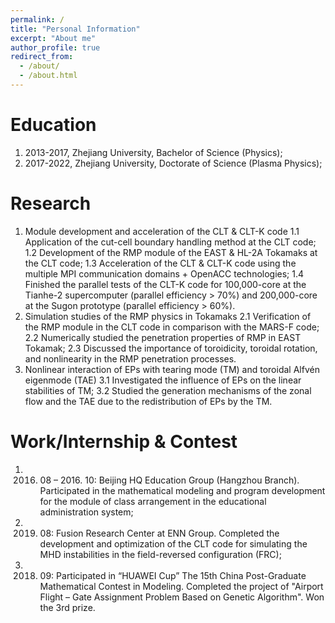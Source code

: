 ```yaml
---
permalink: /
title: "Personal Information"
excerpt: "About me"
author_profile: true
redirect_from: 
  - /about/
  - /about.html
---
```


Education
======
1. 2013-2017, Zhejiang University, Bachelor of Science (Physics);
2. 2017-2022, Zhejiang University, Doctorate of Science (Plasma Physics);

Research
======
1. Module development and acceleration of the CLT & CLT-K code
1.1 Application of the cut-cell boundary handling method at the CLT code;
1.2 Development of the RMP module of the EAST & HL-2A Tokamaks at the CLT code;
1.3 Acceleration of the CLT & CLT-K code using the multiple MPI communication domains + OpenACC technologies;
1.4 Finished the parallel tests of the CLT-K code for 100,000-core at the Tianhe-2 supercomputer (parallel efficiency > 70%) and 200,000-core at the Sugon prototype (parallel efficiency > 60%).
2. Simulation studies of the RMP physics in Tokamaks
2.1 Verification of the RMP module in the CLT code in comparison with the MARS-F code;
2.2 Numerically studied the penetration properties of RMP in EAST Tokamak;
2.3 Discussed the importance of toroidicity, toroidal rotation, and nonlinearity in the RMP penetration processes.
3. Nonlinear interaction of EPs with tearing mode (TM) and toroidal Alfvén eigenmode (TAE)
3.1 Investigated the influence of EPs on the linear stabilities of TM;
3.2 Studied the generation mechanisms of the zonal flow and the TAE due to the redistribution of EPs by the TM.

Work/Internship & Contest 
======
1. 2016. 08 – 2016. 10: Beijing HQ Education Group (Hangzhou Branch). Participated in the mathematical modeling and program development for the module of class arrangement in the educational administration system;
2. 2019. 08: Fusion Research Center at ENN Group. Completed the development and optimization of the CLT code for simulating the MHD instabilities in the field-reversed configuration (FRC);
3. 2018. 09: Participated in “HUAWEI Cup” The 15th China Post-Graduate Mathematical Contest in Modeling. Completed the project of "Airport Flight – Gate Assignment Problem Based on Genetic Algorithm". Won the 3rd prize.
